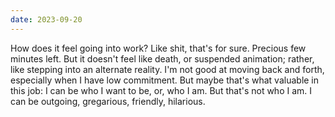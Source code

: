 ```yaml
---
date: 2023-09-20
---
```


How does it feel going into work? Like shit, that's for sure. Precious few minutes left. But it doesn't feel like death, or suspended animation; rather, like stepping into an alternate reality. I'm not good at moving back and forth, especially when I have low commitment. But maybe that's what valuable in this job: I can be who I want to be, or, who I am. But that's not who I am. I can be outgoing, gregarious, friendly, hilarious.
